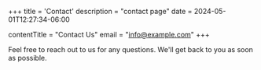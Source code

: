 +++
title = 'Contact'
description = "contact page"
date = 2024-05-01T12:27:34-06:00

contentTitle = "Contact Us"
email = "info@example.com"
+++

Feel free to reach out to us for any questions. We'll get back to you as soon as possible.